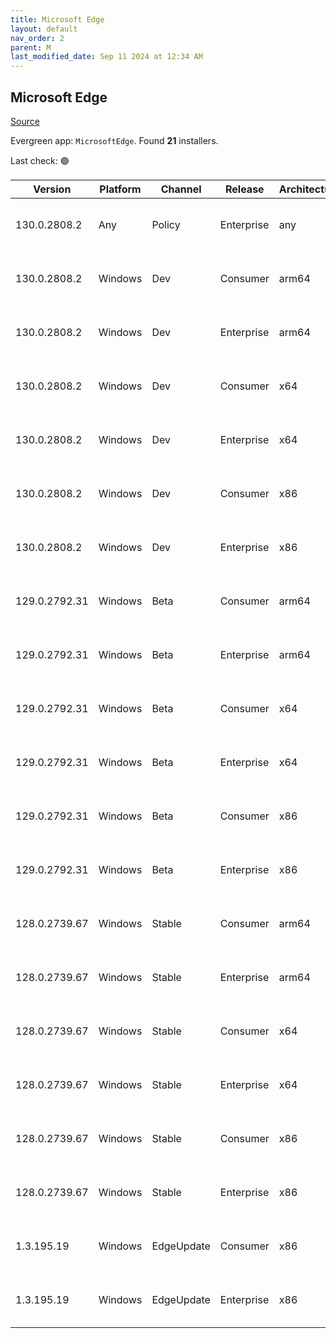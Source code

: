 ```yaml
---
title: Microsoft Edge
layout: default
nav_order: 2
parent: M
last_modified_date: Sep 11 2024 at 12:34 AM
---
```


## Microsoft Edge

[Source](https://www.microsoft.com/edge)

Evergreen app: `MicrosoftEdge`. Found **21** installers.

Last check: 🟢

| Version       | Platform | Channel    | Release    | Architecture | Hash                                                             | URI                                                                                                                                                                                                                                                                                                                      |
| ------------- | -------- | ---------- | ---------- | ------------ | ---------------------------------------------------------------- | ------------------------------------------------------------------------------------------------------------------------------------------------------------------------------------------------------------------------------------------------------------------------------------------------------------------------ |
| 130.0.2808.2  | Any      | Policy     | Enterprise | any          | 8D1A17247FE9D98FD645D90492C1AB050444DDF566F34EE63D34B88120A71F8F | [https://msedge.sf.dl.delivery.mp.microsoft.com/filestreamingservice/files/91ff5578-d388-458c-a0c1-20af7056a8e8/MicrosoftEdgePolicyTemplates.cab](https://msedge.sf.dl.delivery.mp.microsoft.com/filestreamingservice/files/91ff5578-d388-458c-a0c1-20af7056a8e8/MicrosoftEdgePolicyTemplates.cab)                       |
| 130.0.2808.2  | Windows  | Dev        | Consumer   | arm64        | C8FDFD44E8773CC4B6C2B803855B0A230E5C108B74168172A76013DE423FD24E | [https://msedge.sf.dl.delivery.mp.microsoft.com/filestreamingservice/files/141340dd-584a-439f-8480-c1eac40cd8fb/MicrosoftEdgeDevEnterpriseARM64.msi](https://msedge.sf.dl.delivery.mp.microsoft.com/filestreamingservice/files/141340dd-584a-439f-8480-c1eac40cd8fb/MicrosoftEdgeDevEnterpriseARM64.msi)                 |
| 130.0.2808.2  | Windows  | Dev        | Enterprise | arm64        | C8FDFD44E8773CC4B6C2B803855B0A230E5C108B74168172A76013DE423FD24E | [https://msedge.sf.dl.delivery.mp.microsoft.com/filestreamingservice/files/141340dd-584a-439f-8480-c1eac40cd8fb/MicrosoftEdgeDevEnterpriseARM64.msi](https://msedge.sf.dl.delivery.mp.microsoft.com/filestreamingservice/files/141340dd-584a-439f-8480-c1eac40cd8fb/MicrosoftEdgeDevEnterpriseARM64.msi)                 |
| 130.0.2808.2  | Windows  | Dev        | Consumer   | x64          | 9484B6C6604C02B3D2B873168B2A56401B027D80CB122902DD84469272CC6C9E | [https://msedge.sf.dl.delivery.mp.microsoft.com/filestreamingservice/files/c6bf1319-af6e-461a-aa6e-144b1f204efa/MicrosoftEdgeDevEnterpriseX64.msi](https://msedge.sf.dl.delivery.mp.microsoft.com/filestreamingservice/files/c6bf1319-af6e-461a-aa6e-144b1f204efa/MicrosoftEdgeDevEnterpriseX64.msi)                     |
| 130.0.2808.2  | Windows  | Dev        | Enterprise | x64          | 9484B6C6604C02B3D2B873168B2A56401B027D80CB122902DD84469272CC6C9E | [https://msedge.sf.dl.delivery.mp.microsoft.com/filestreamingservice/files/c6bf1319-af6e-461a-aa6e-144b1f204efa/MicrosoftEdgeDevEnterpriseX64.msi](https://msedge.sf.dl.delivery.mp.microsoft.com/filestreamingservice/files/c6bf1319-af6e-461a-aa6e-144b1f204efa/MicrosoftEdgeDevEnterpriseX64.msi)                     |
| 130.0.2808.2  | Windows  | Dev        | Consumer   | x86          | 1C5167A6A0A0655BB36EEC55E794934872D6F57F3B06545B72B05304B32532A9 | [https://msedge.sf.dl.delivery.mp.microsoft.com/filestreamingservice/files/195ea328-3d1d-4d7a-bc0a-6f7b0a221bce/MicrosoftEdgeDevEnterpriseX86.msi](https://msedge.sf.dl.delivery.mp.microsoft.com/filestreamingservice/files/195ea328-3d1d-4d7a-bc0a-6f7b0a221bce/MicrosoftEdgeDevEnterpriseX86.msi)                     |
| 130.0.2808.2  | Windows  | Dev        | Enterprise | x86          | 1C5167A6A0A0655BB36EEC55E794934872D6F57F3B06545B72B05304B32532A9 | [https://msedge.sf.dl.delivery.mp.microsoft.com/filestreamingservice/files/195ea328-3d1d-4d7a-bc0a-6f7b0a221bce/MicrosoftEdgeDevEnterpriseX86.msi](https://msedge.sf.dl.delivery.mp.microsoft.com/filestreamingservice/files/195ea328-3d1d-4d7a-bc0a-6f7b0a221bce/MicrosoftEdgeDevEnterpriseX86.msi)                     |
| 129.0.2792.31 | Windows  | Beta       | Consumer   | arm64        | B9DDA737DEE79A321FDBB7CF2538249CE98BE0DAA7D7F660D1BED44BC29B4B5F | [https://msedge.sf.dl.delivery.mp.microsoft.com/filestreamingservice/files/b041c605-34a6-4329-a7d8-a6c165942c41/MicrosoftEdgeBetaEnterpriseARM64.msi](https://msedge.sf.dl.delivery.mp.microsoft.com/filestreamingservice/files/b041c605-34a6-4329-a7d8-a6c165942c41/MicrosoftEdgeBetaEnterpriseARM64.msi)               |
| 129.0.2792.31 | Windows  | Beta       | Enterprise | arm64        | B9DDA737DEE79A321FDBB7CF2538249CE98BE0DAA7D7F660D1BED44BC29B4B5F | [https://msedge.sf.dl.delivery.mp.microsoft.com/filestreamingservice/files/b041c605-34a6-4329-a7d8-a6c165942c41/MicrosoftEdgeBetaEnterpriseARM64.msi](https://msedge.sf.dl.delivery.mp.microsoft.com/filestreamingservice/files/b041c605-34a6-4329-a7d8-a6c165942c41/MicrosoftEdgeBetaEnterpriseARM64.msi)               |
| 129.0.2792.31 | Windows  | Beta       | Consumer   | x64          | A1BE27B4967E4FA9BC090453A213FEC07BF916C7196B92C194F0758F7414F11C | [https://msedge.sf.dl.delivery.mp.microsoft.com/filestreamingservice/files/77cd2159-89b8-421b-a8ff-8ee19abdf4e4/MicrosoftEdgeBetaEnterpriseX64.msi](https://msedge.sf.dl.delivery.mp.microsoft.com/filestreamingservice/files/77cd2159-89b8-421b-a8ff-8ee19abdf4e4/MicrosoftEdgeBetaEnterpriseX64.msi)                   |
| 129.0.2792.31 | Windows  | Beta       | Enterprise | x64          | A1BE27B4967E4FA9BC090453A213FEC07BF916C7196B92C194F0758F7414F11C | [https://msedge.sf.dl.delivery.mp.microsoft.com/filestreamingservice/files/77cd2159-89b8-421b-a8ff-8ee19abdf4e4/MicrosoftEdgeBetaEnterpriseX64.msi](https://msedge.sf.dl.delivery.mp.microsoft.com/filestreamingservice/files/77cd2159-89b8-421b-a8ff-8ee19abdf4e4/MicrosoftEdgeBetaEnterpriseX64.msi)                   |
| 129.0.2792.31 | Windows  | Beta       | Consumer   | x86          | 2F662C7FDED4EC44201F7B284ABDD206E16AAB29D533A920A6584A03599113CC | [https://msedge.sf.dl.delivery.mp.microsoft.com/filestreamingservice/files/aba70ec3-0c3b-4642-952c-eece1f929b45/MicrosoftEdgeBetaEnterpriseX86.msi](https://msedge.sf.dl.delivery.mp.microsoft.com/filestreamingservice/files/aba70ec3-0c3b-4642-952c-eece1f929b45/MicrosoftEdgeBetaEnterpriseX86.msi)                   |
| 129.0.2792.31 | Windows  | Beta       | Enterprise | x86          | 2F662C7FDED4EC44201F7B284ABDD206E16AAB29D533A920A6584A03599113CC | [https://msedge.sf.dl.delivery.mp.microsoft.com/filestreamingservice/files/aba70ec3-0c3b-4642-952c-eece1f929b45/MicrosoftEdgeBetaEnterpriseX86.msi](https://msedge.sf.dl.delivery.mp.microsoft.com/filestreamingservice/files/aba70ec3-0c3b-4642-952c-eece1f929b45/MicrosoftEdgeBetaEnterpriseX86.msi)                   |
| 128.0.2739.67 | Windows  | Stable     | Consumer   | arm64        | C0BC23D6287E9E4D79E854D8E99D96CAD5D57F483F2EA0277318F2593B232765 | [https://msedge.sf.dl.delivery.mp.microsoft.com/filestreamingservice/files/2694a700-a60a-4007-a9c2-e9ac2a246f54/MicrosoftEdgeEnterpriseARM64.msi](https://msedge.sf.dl.delivery.mp.microsoft.com/filestreamingservice/files/2694a700-a60a-4007-a9c2-e9ac2a246f54/MicrosoftEdgeEnterpriseARM64.msi)                       |
| 128.0.2739.67 | Windows  | Stable     | Enterprise | arm64        | C0BC23D6287E9E4D79E854D8E99D96CAD5D57F483F2EA0277318F2593B232765 | [https://msedge.sf.dl.delivery.mp.microsoft.com/filestreamingservice/files/2694a700-a60a-4007-a9c2-e9ac2a246f54/MicrosoftEdgeEnterpriseARM64.msi](https://msedge.sf.dl.delivery.mp.microsoft.com/filestreamingservice/files/2694a700-a60a-4007-a9c2-e9ac2a246f54/MicrosoftEdgeEnterpriseARM64.msi)                       |
| 128.0.2739.67 | Windows  | Stable     | Consumer   | x64          | 76A2ACC003B7EA0A8BA3525359D4ADCC5BACEC40B098EE6212238A97521BC093 | [https://msedge.sf.dl.delivery.mp.microsoft.com/filestreamingservice/files/d2ab6a99-2aa3-4baa-9536-4aaf9a1e1750/MicrosoftEdgeEnterpriseX64.msi](https://msedge.sf.dl.delivery.mp.microsoft.com/filestreamingservice/files/d2ab6a99-2aa3-4baa-9536-4aaf9a1e1750/MicrosoftEdgeEnterpriseX64.msi)                           |
| 128.0.2739.67 | Windows  | Stable     | Enterprise | x64          | 76A2ACC003B7EA0A8BA3525359D4ADCC5BACEC40B098EE6212238A97521BC093 | [https://msedge.sf.dl.delivery.mp.microsoft.com/filestreamingservice/files/d2ab6a99-2aa3-4baa-9536-4aaf9a1e1750/MicrosoftEdgeEnterpriseX64.msi](https://msedge.sf.dl.delivery.mp.microsoft.com/filestreamingservice/files/d2ab6a99-2aa3-4baa-9536-4aaf9a1e1750/MicrosoftEdgeEnterpriseX64.msi)                           |
| 128.0.2739.67 | Windows  | Stable     | Consumer   | x86          | 05DB2B58F975048CED4A5D44E888AB24A34D4CCC8145C79324847F706100BF53 | [https://msedge.sf.dl.delivery.mp.microsoft.com/filestreamingservice/files/270f081a-fac0-4d27-b982-3e210403cd4c/MicrosoftEdgeEnterpriseX86.msi](https://msedge.sf.dl.delivery.mp.microsoft.com/filestreamingservice/files/270f081a-fac0-4d27-b982-3e210403cd4c/MicrosoftEdgeEnterpriseX86.msi)                           |
| 128.0.2739.67 | Windows  | Stable     | Enterprise | x86          | 05DB2B58F975048CED4A5D44E888AB24A34D4CCC8145C79324847F706100BF53 | [https://msedge.sf.dl.delivery.mp.microsoft.com/filestreamingservice/files/270f081a-fac0-4d27-b982-3e210403cd4c/MicrosoftEdgeEnterpriseX86.msi](https://msedge.sf.dl.delivery.mp.microsoft.com/filestreamingservice/files/270f081a-fac0-4d27-b982-3e210403cd4c/MicrosoftEdgeEnterpriseX86.msi)                           |
| 1.3.195.19    | Windows  | EdgeUpdate | Consumer   | x86          | 07F829C35F0FA4B2352B947CA0764093E0A06EBC8EB759DC912360EC69D5EE07 | [https://msedge.sf.dl.delivery.mp.microsoft.com/filestreamingservice/files/ae5873a7-256b-4ecf-a5dd-38ed33f0fece/MicrosoftEdgeUpdateSetup_X86_1.3.195.19.exe](https://msedge.sf.dl.delivery.mp.microsoft.com/filestreamingservice/files/ae5873a7-256b-4ecf-a5dd-38ed33f0fece/MicrosoftEdgeUpdateSetup_X86_1.3.195.19.exe) |
| 1.3.195.19    | Windows  | EdgeUpdate | Enterprise | x86          | 07F829C35F0FA4B2352B947CA0764093E0A06EBC8EB759DC912360EC69D5EE07 | [https://msedge.sf.dl.delivery.mp.microsoft.com/filestreamingservice/files/ae5873a7-256b-4ecf-a5dd-38ed33f0fece/MicrosoftEdgeUpdateSetup_X86_1.3.195.19.exe](https://msedge.sf.dl.delivery.mp.microsoft.com/filestreamingservice/files/ae5873a7-256b-4ecf-a5dd-38ed33f0fece/MicrosoftEdgeUpdateSetup_X86_1.3.195.19.exe) |
